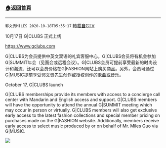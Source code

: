 ﻿###  [:house:返回首頁](https://github.com/ourhimalayas/txt)
---

`郭文贵MILES 2020-10-18T05:35:17` [轉載自GTV](https://gtv.org/web/#/UserInfo/5e596957357cc612d35a8044)

10月17日 G|CLUBS 正式上线

https://www.gclubs.com

G|CLUBS为会员提供中英文双语的礼宾客服中心。G|CLUBS会员将有机会参加G|SUMMIT年会（见面会或远程会议）。G|CLUBS会员可提前享受最新的时尚设计和潮流、还可以会员价格在G|FASHION网站上购买商品。另外，会员可通过G|MUSIC提前享受郭文贵先生创作或授权创作的歌曲或音乐。

October 17, G|CLUBS launch 

G|CLUBS memberships provide its members with access to a concierge call center with Mandarin and English access and support. G|CLUBS members will have the opportunity to attend the annual G|SUMMIT meeting which may occur in person or virtually. G|CLUBS members will also get exclusive early access to the latest fashion collections and special member pricing on purchases made on the G|FASHION website. Additionally, members receive early access to select music produced by or on behalf of Mr. Miles Guo via G|MUSIC.

[![](https://filegroup.gtv.org/cdn-cgi/image/width=600/https://filegroup.gtv.org/group4/default/20201018/05/35/0/13bb87697d1f6f394fc03ea3e9eb2831)](https://filegroup.gtv.org/group4/default/20201018/05/35/0/fcbe2dd6230ee6b126427abc5edc4f5b.MOV)